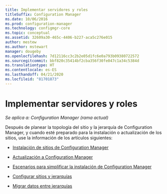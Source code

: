 ```yaml
---
title: Implementar servidores y roles
titleSuffix: Configuration Manager
ms.date: 10/06/2016
ms.prod: configuration-manager
ms.technology: configmgr-core
ms.topic: conceptual
ms.assetid: 32609a30-465c-4406-b227-aca5c276e015
author: mestew
ms.author: mstewart
manager: dougeby
ms.openlocfilehash: 7d12116cc3c2b2e05d1fc6e0a793b09380722572
ms.sourcegitcommit: bbf820c35414bf2cba356f30fe047c1a34c5384d
ms.translationtype: HT
ms.contentlocale: es-ES
ms.lasthandoff: 04/21/2020
ms.locfileid: "81701873"
---
```

# <a name="deploy-servers-and-roles"></a>Implementar servidores y roles

*Se aplica a: Configuration Manager (rama actual)*

Después de planear la topología del sitio y la jerarquía de Configuration Manager, y cuando esté preparado para la instalación o actualización de los sitios, use la información de los artículos siguientes:  

- [Instalación de sitios de Configuration Manager](install/installing-sites.md)  

- [Actualización a Configuration Manager](install/upgrade-to-configuration-manager.md)  

- [Escenarios para simplificar la instalación de Configuration Manager](install/scenarios-to-streamline-your-installation.md)  

- [Configurar sitios y jerarquías](configure/configure-sites-and-hierarchies.md)  

- [Migrar datos entre jerarquías](../../migration/migrate-data-between-hierarchies.md)  
